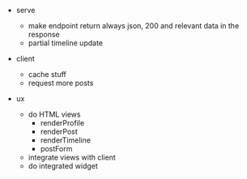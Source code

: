 * serve
    * make endpoint return always json, 200 and relevant data in the response
    * partial timeline update
    
* client
    * cache stuff
    * request more posts
    
* ux
    * do HTML views
        * renderProfile
        * renderPost
        * renderTimeline
        * postForm
    * integrate views with client
    * do integrated widget
